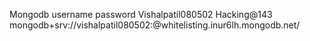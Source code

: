 Mongodb username password
Vishalpatil080502
Hacking@143
mongodb+srv://vishalpatil080502:<password>@whitelisting.inur6lh.mongodb.net/